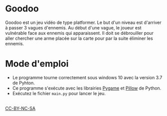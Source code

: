 # Goodoo

Goodoo est un jeu vidéo de type platformer.
Le but d'un niveau est d'arriver à passer 3 vagues d'ennemis. Au début d'une vague, le joueur est vulnérable face aux ennemis qui apparaissent. Il doit se débrouiller pour aller chercher une arme placée sur la carte pour par la suite éliminer les ennemis.

# Mode d'emploi

- Le programme tourne correctement sous windows 10 avec la version 3.7 de Pyhton.
- Ce programme s'exécute avec les librairies <a href="https://www.pygame.org/wiki/GettingStarted">Pygame</a> et <a href="https://pillow.readthedocs.io/en/stable/installation.html">Pillow</a> de Python.
- Exécutez le fichier <code>main.py</code> pour lancer le jeu.

<br>
<a href="https://creativecommons.org/licenses/by-nc-sa/3.0/">CC-BY-NC-SA</a>
